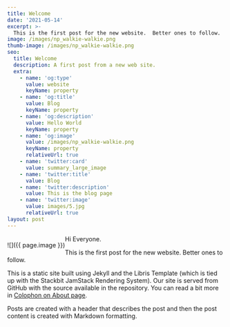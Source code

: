 ```yaml
---
title: Welcome
date: '2021-05-14'
excerpt: >-
  This is the first post for the new website.  Better ones to follow.
image: /images/np_walkie-walkie.png
thumb-image: /images/np_walkie-walkie.png
seo:
  title: Welcome
  description: A first post from a new web site.
  extra:
    - name: 'og:type'
      value: website
      keyName: property
    - name: 'og:title'
      value: Blog
      keyName: property
    - name: 'og:description'
      value: Hello World
      keyName: property
    - name: 'og:image'
      value: /images/np_walkie-walkie.png
      keyName: property
      relativeUrl: true
    - name: 'twitter:card'
      value: summary_large_image
    - name: 'twitter:title'
      value: Blog
    - name: 'twitter:description'
      value: This is the blog page
    - name: 'twitter:image'
      value: images/5.jpg
      relativeUrl: true
layout: post
---
```


<div style="float:left" markdown="1">

![]({{ page.image }})

</div>

<div markdown="1">

Hi Everyone.

This is the first post for the new website.  Better ones to follow.

This is a static site built using Jekyll and the Libris Template (which is tied up with the Stackbit JamStack Rendering System).  Our site is served from GitHub with the source available in the repository.  You can read a bit more in [Colophon on About page](/docs/about/#colophon).

Posts are created with a header that describes the post and then the post content is created with Markdown formatting.

</div>
